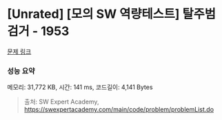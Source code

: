 # [Unrated] [모의 SW 역량테스트] 탈주범 검거 - 1953 

[문제 링크](https://swexpertacademy.com/main/code/problem/problemDetail.do?contestProbId=AV5PpLlKAQ4DFAUq) 

### 성능 요약

메모리: 31,772 KB, 시간: 141 ms, 코드길이: 4,141 Bytes



> 출처: SW Expert Academy, https://swexpertacademy.com/main/code/problem/problemList.do